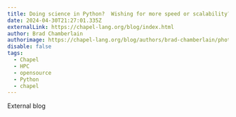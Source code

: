 ```yaml
---
title: Doing science in Python?  Wishing for more speed or scalability?
date: 2024-04-30T21:27:01.335Z
externalLink: https://chapel-lang.org/blog/index.html
author: Brad Chamberlain
authorimage: https://chapel-lang.org/blog/authors/brad-chamberlain/photo.jpg
disable: false
tags:
  - Chapel
  - HPC
  - opensource
  - Python
  - chapel
---
```

E﻿xternal blog